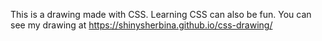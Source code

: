 This is a drawing made with CSS. Learning CSS can also be fun. You can see my drawing at https://shinysherbina.github.io/css-drawing/

